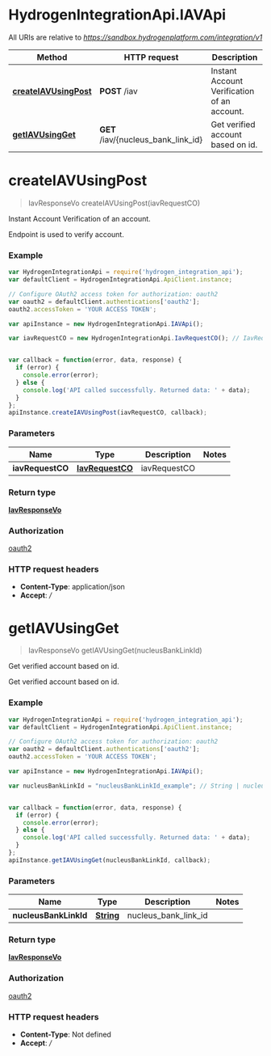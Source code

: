 # HydrogenIntegrationApi.IAVApi

All URIs are relative to *https://sandbox.hydrogenplatform.com/integration/v1*

Method | HTTP request | Description
------------- | ------------- | -------------
[**createIAVUsingPost**](IAVApi.md#createIAVUsingPost) | **POST** /iav | Instant Account Verification of an account.
[**getIAVUsingGet**](IAVApi.md#getIAVUsingGet) | **GET** /iav/{nucleus_bank_link_id} | Get verified account based on id.


<a name="createIAVUsingPost"></a>
# **createIAVUsingPost**
> IavResponseVo createIAVUsingPost(iavRequestCO)

Instant Account Verification of an account.

Endpoint is used to verify account.

### Example
```javascript
var HydrogenIntegrationApi = require('hydrogen_integration_api');
var defaultClient = HydrogenIntegrationApi.ApiClient.instance;

// Configure OAuth2 access token for authorization: oauth2
var oauth2 = defaultClient.authentications['oauth2'];
oauth2.accessToken = 'YOUR ACCESS TOKEN';

var apiInstance = new HydrogenIntegrationApi.IAVApi();

var iavRequestCO = new HydrogenIntegrationApi.IavRequestCO(); // IavRequestCO | iavRequestCO


var callback = function(error, data, response) {
  if (error) {
    console.error(error);
  } else {
    console.log('API called successfully. Returned data: ' + data);
  }
};
apiInstance.createIAVUsingPost(iavRequestCO, callback);
```

### Parameters

Name | Type | Description  | Notes
------------- | ------------- | ------------- | -------------
 **iavRequestCO** | [**IavRequestCO**](IavRequestCO.md)| iavRequestCO | 

### Return type

[**IavResponseVo**](IavResponseVo.md)

### Authorization

[oauth2](../README.md#oauth2)

### HTTP request headers

 - **Content-Type**: application/json
 - **Accept**: */*

<a name="getIAVUsingGet"></a>
# **getIAVUsingGet**
> IavResponseVo getIAVUsingGet(nucleusBankLinkId)

Get verified account based on id.

Get verified account based on id.

### Example
```javascript
var HydrogenIntegrationApi = require('hydrogen_integration_api');
var defaultClient = HydrogenIntegrationApi.ApiClient.instance;

// Configure OAuth2 access token for authorization: oauth2
var oauth2 = defaultClient.authentications['oauth2'];
oauth2.accessToken = 'YOUR ACCESS TOKEN';

var apiInstance = new HydrogenIntegrationApi.IAVApi();

var nucleusBankLinkId = "nucleusBankLinkId_example"; // String | nucleus_bank_link_id


var callback = function(error, data, response) {
  if (error) {
    console.error(error);
  } else {
    console.log('API called successfully. Returned data: ' + data);
  }
};
apiInstance.getIAVUsingGet(nucleusBankLinkId, callback);
```

### Parameters

Name | Type | Description  | Notes
------------- | ------------- | ------------- | -------------
 **nucleusBankLinkId** | [**String**](.md)| nucleus_bank_link_id | 

### Return type

[**IavResponseVo**](IavResponseVo.md)

### Authorization

[oauth2](../README.md#oauth2)

### HTTP request headers

 - **Content-Type**: Not defined
 - **Accept**: */*

